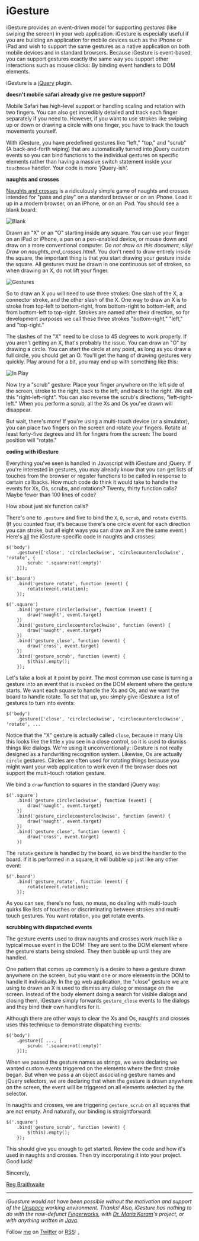 iGesture
===

iGesture provides an event-driven model for supporting *gestures* (like swiping the screen) in your web application. iGesture is especially useful if you are building an application for mobile devices such as the iPhone or iPad and wish to support the same gestures as a native application on both mobile devices and in standard browsers. Because iGesture is event-based, you can support gestures exactly the same way you support other interactions such as mouse clicks: By binding event handlers to DOM elements.

iGesture is a [jQuery][jq] plugin.

**doesn't mobile safari already give me gesture support?**

Mobile Safari has high-level support or handling scaling and rotation with two fingers. You can also get incredibly detailed and track each finger separately if you need to. However, if you want to use strokes like swiping up or down or drawing a circle with one finger, you have to track the touch movements yourself.

With iGesture, you have predefined gestures like "left," "top," and "scrub" (A back-and-forth wiping) that are automatically turned into jQuery custom events so you can bind functions to the individual gestures on specific elements rather than having a massive switch statement inside your `touchmove` handler. Your code is more 'jQuery-ish'.

**naughts and crosses**

[Naughts and crosses][nc] is a ridiculously simple game of naughts and crosses intended for "pass and play" on a standard browser or on an iPhone. Load it up in a modern browser, on an iPhone, or on an iPad. You should see a blank board:

![Blank][blank]

Drawn an "X" or an "O" starting inside any square. You can use your finger on an iPad or iPhone, a pen on a pen-enabled device, or mouse down and draw on a more conventional computer. *Do not draw on this document, silly! Draw on naughts\_and\_crosses.html!*. You don't need to draw entirely inside the square, the important thing is that you start drawing your gesture inside the square. All gestures must be drawn in one continuous set of strokes, so when drawing an X, do not lift your finger.

![Gestures][gestures]

So to draw an X you will need to use three strokes: One slash of the X, a connector stroke, and the other slash of the X. One way to draw an X is to stroke from top-left to bottom-right, from bottom-right to bottom-left, and from bottom-left to top-right. Strokes are named after their direction, so for development purposes we call these three strokes "bottom-right," "left," and "top-right."

The slashes of the "X" need to be close to 45 degrees to work properly. If you aren't getting an X, that's probably the issue. You can draw an "O" by drawing a circle. You can start the circle at any point, as long as you draw a full circle, you should get an O. You'll get the hang of drawing gestures very quickly. Play around for a bit, you may end up with something like this:

![In Play][oxox]

Now try a "scrub" gesture: Place your finger anywhere on the left side of the screen, stroke to the right, back to the left, and back to the right. We call this "right-left-right". You can also reverse the scrub's directions, "left-right-left." When you perform a scrub, all the Xs and Os you've drawn will disappear.

But wait, there's more! If you're using a multi-touch device (or a simulator), you can place two fingers on the screen and rotate your fingers. Rotate at least forty-five degrees and lift for fingers from the screen: The board position will "rotate."

**coding with iGesture**

Everything you've seen is handled in Javascript with iGesture and jQuery. If you're interested in gestures, you may already know that you can get lists of touches from the browser or register functions to be called in response to certain callbacks. How much code do think it would take to handle the events for Xs, Os, scrubs, and rotations? Twenty, thirty function calls? Maybe fewer than 100 lines of code?

How about just *six* function calls&#8253;

There's one to `.gesture` and five to bind the `X`, `O`, `scrub`, and `rotate` events. (If you counted four, it's because there's one circle event for each direction you can stroke, but all eight ways you can draw an X are the same event.) Here's <u>all</u> the iGesture-specific code in naughts and crosses:

    $('body')
	    .gesture(['close', 'circleclockwise', 'circlecounterclockwise', 'rotate', {
	        scrub: '.square:not(:empty)'
	    }]);

    $('.board')
	    .bind('gesture_rotate', function (event) {
	        rotate(event.rotation);
	    });

    $('.square')
	    .bind('gesture_circleclockwise', function (event) {
	        draw('naught', event.target)
	    })
	    .bind('gesture_circlecounterclockwise', function (event) {
	        draw('naught', event.target)
	    })
	    .bind('gesture_close', function (event) {
	        draw('cross', event.target)
	    })
	    .bind('gesture_scrub', function (event) {
	        $(this).empty();
	    });
	    
Let's take a look at it point by point. The most common use case is turning a gesture into an event that is invoked on the DOM element where the gesture starts. We want each square to handle the Xs and Os, and we want the board to handle rotate. To set that up, you simply give iGesture a list of gestures to turn into events:

    $('body')
	    .gesture(['close', 'circleclockwise', 'circlecounterclockwise', 'rotate', ...
    
Notice that the "X" gesture is actually called `close`, because in many UIs this looks like the little `x` you see in a close control, so it is used to dismiss things like dialogs. We're using it unconventionally: iGesture is not really designed as a handwriting recognition system. Likewise, Os are actually `circle` gestures. Circles are often used for rotating things because you might want your web application to work even if the browser does not support the multi-touch rotation gesture.

We bind a `draw` function to squares in the standard jQuery way:

    $('.square')
	    .bind('gesture_circleclockwise', function (event) {
	        draw('naught', event.target)
	    })
	    .bind('gesture_circlecounterclockwise', function (event) {
	        draw('naught', event.target)
	    })
	    .bind('gesture_close', function (event) {
	        draw('cross', event.target)
	    })
	    
The `rotate` gesture is handled by the board, so we bind the handler to the board. If it is performed in a square, it will bubble up just like any other event:

    $('.board')
	    .bind('gesture_rotate', function (event) {
	        rotate(event.rotation);
	    });

As you can see, there's no fuss, no muss, no dealing with multi-touch quirks like lists of touches or discriminating between strokes and multi-touch gestures. You want rotation, you get rotate events.

**scrubbing with dispatched events**

The gesture events used to draw naughts and crosses work much like a typical mouse event in the DOM: They are sent to the DOM element where the gesture starts being stroked. They then bubble up until they are handled.

One pattern that comes up commonly is a desire to have a gesture drawn anywhere on the screen, but you want one or more elements in the DOM to handle it individually. In the [go][go] web application, the "close" gesture we are using to drawn an X is used to dismiss any dialog or message on the screen. Instead of the body element doing a search for visible dialogs and closing them, iGesture simply forwards `gesture_close` events to the dialogs and they bind their own handlers for it.

Although there are other ways to clear the Xs and Os, naughts and crosses uses this technique to demonstrate dispatching events:

    $('body')
	    .gesture([ ..., {
	        scrub: '.square:not(:empty)'
	    }]);

When we passed the gesture names as strings, we were declaring we wanted custom events triggered on the elements where the first stroke began. But when we pass a an object associating gesture names and jQuery selectors, we are declaring that when the gesture is drawn anywhere on the screen, the event will be triggered on all elements selected by the selector.

In naughts and crosses, we are triggering `gesture_scrub` on all squares that are not empty. And naturally, our binding is straightforward:

	$('.square')
	    .bind('gesture_scrub', function (event) {
	        $(this).empty();
	    });
		
This should give you enough to get started. Review the code and how it's used in naughts and crosses. Then try incorporating it into your project. Good luck!

Sincerely,

[Reg Braithwaite][reg]

---

*iGuesture would not have been possible without the motivation and support of the [Unspace](http://unspace.ca/ "Unspace") working environment. Thanks! Also, iGesture has nothing to do with the now-defunct [Fingerworks][fw], with [Dr. Maria Karam][mk]'s project, or with anything written in [Java][java].*
  
Follow [me](http://reginald.braythwayt.com) on [Twitter](http://twitter.com/raganwald) or [RSS](http://feeds.feedburner.com/raganwald "raganwald's rss feed"): <a href="http://feeds.feedburner.com/raganwald">.

[blank]: /raganwald/iGesture/raw/master/about/blank.png  "Blank"
[gestures]: /raganwald/iGesture/raw/master/about/gestures.png  "Example Gestures"
[oxox]: /raganwald/iGesture/raw/master/about/oxox.png  "In Play"

[mcu]: http://ozmm.org/posts/javascript_style.html "JavaScript Style"
[go]: http://github.com/raganwald/go "Go"
[fw]: http://www.fingerworks.com/index.html
[mk]: http://users.ecs.soton.ac.uk/amrk03r/
[java]: http://sourceforge.net/projects/igesture/
[reg]: http://reginald.braythwayt.com
[nc]: http://raganwald.github.com/iGesture/naughts_and_crosses.html
[jq]: http://jquery.com